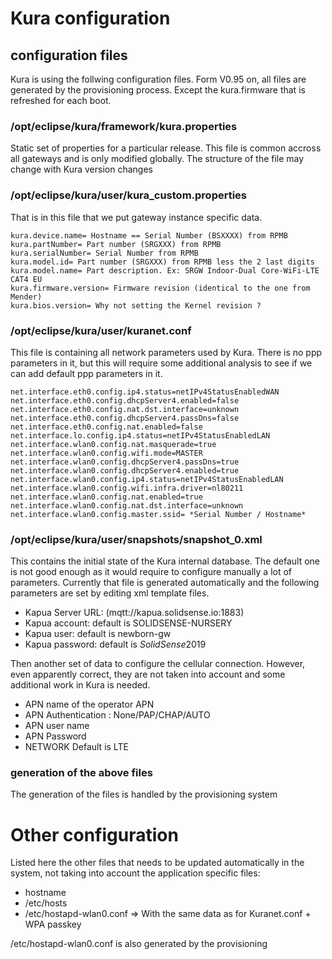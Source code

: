 # Kura configuration

## configuration files

Kura is using the follwing configuration files. Form V0.95 on, all files are generated by the provisioning process. Except the kura.firmware that is refreshed for each boot.

### /opt/eclipse/kura/framework/kura.properties
Static set of properties for a particular release. This file is common accross all gateways and is only modified globally. The structure of the file may change with Kura version changes

### /opt/eclipse/kura/user/kura_custom.properties
That is in this file that we put gateway instance specific data.

	kura.device.name= Hostname == Serial Number (BSXXXX) from RPMB
	kura.partNumber= Part number (SRGXXX) from RPMB
	kura.serialNumber= Serial Number from RPMB
	kura.model.id= Part number (SRGXXX) from RPMB less the 2 last digits
	kura.model.name= Part description. Ex: SRGW Indoor-Dual Core-WiFi-LTE CAT4 EU
	kura.firmware.version= Firmware revision (identical to the one from Mender)
	kura.bios.version= Why not setting the Kernel revision ?
	
### /opt/eclipse/kura/user/kuranet.conf
This file is containing all network parameters used by Kura. There is no ppp parameters in it, but this will require some additional analysis to see if we can add default ppp parameters in it.

	net.interface.eth0.config.ip4.status=netIPv4StatusEnabledWAN
	net.interface.eth0.config.dhcpServer4.enabled=false
	net.interface.eth0.config.nat.dst.interface=unknown
	net.interface.eth0.config.dhcpServer4.passDns=false
	net.interface.eth0.config.nat.enabled=false
	net.interface.lo.config.ip4.status=netIPv4StatusEnabledLAN
	net.interface.wlan0.config.nat.masquerade=true
	net.interface.wlan0.config.wifi.mode=MASTER
	net.interface.wlan0.config.dhcpServer4.passDns=true
	net.interface.wlan0.config.dhcpServer4.enabled=true
	net.interface.wlan0.config.ip4.status=netIPv4StatusEnabledLAN
	net.interface.wlan0.config.wifi.infra.driver=nl80211
	net.interface.wlan0.config.nat.enabled=true
	net.interface.wlan0.config.nat.dst.interface=unknown
	net.interface.wlan0.config.master.ssid= *Serial Number / Hostname*
	
### /opt/eclipse/kura/user/snapshots/snapshot_0.xml
This contains the initial state of the Kura internal database. The default one is not good enough as it would require to configure manually a lot of parameters. Currently that file is generated automatically and the following parameters are set by editing xml template files.

* Kapua Server URL: (mqtt://kapua.solidsense.io:1883)
* Kapua account: default is SOLIDSENSE-NURSERY
* Kapua user: default is newborn-gw
* Kapua password: default is $SolidSense2019$

Then another set of data to configure the cellular connection. However, even apparently correct, they are not taken into account and some additional work in Kura is needed.

* APN	name of the operator APN
* APN Authentication : None/PAP/CHAP/AUTO
* APN user name
* APN Password
* NETWORK Default is LTE

### generation of the above files

The generation of the files is handled by the provisioning system

# Other configuration

Listed here the other files that needs to be updated automatically in the system, not taking into account the application specific files:

* hostname
* /etc/hosts
* /etc/hostapd-wlan0.conf => With the same data as for Kuranet.conf + WPA passkey

/etc/hostapd-wlan0.conf is also generated by the provisioning
	
	



